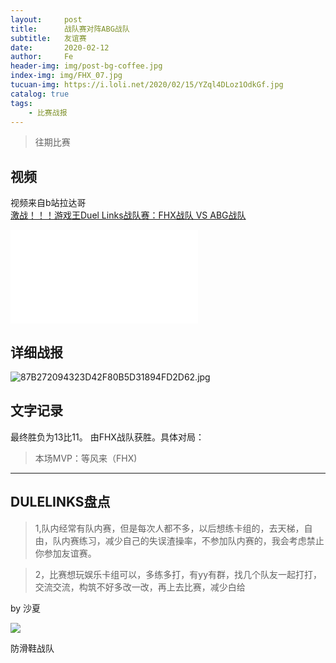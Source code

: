 ```yaml
---
layout:     post
title:      战队赛对阵ABG战队
subtitle:   友谊赛
date:       2020-02-12
author:     Fe
header-img: img/post-bg-coffee.jpg
index-img: img/FHX_07.jpg
tucuan-img: https://i.loli.net/2020/02/15/YZql4DLoz1OdkGf.jpg
catalog: true
tags:
    - 比赛战报
---
```

>往期比赛

## 视频

视频来自b站拉达哥
<br>
[激战！！！游戏王Duel Links战队赛：FHX战队 VS ABG战队](https://www.bilibili.com/video/av88370575)
<br>
<iframe src="//player.bilibili.com/player.html?aid=88370575&cid=150958525&page=1" scrolling="no" border="0" frameborder="no" framespacing="0" allowfullscreen="true"> </iframe>

## 详细战报

![87B272094323D42F80B5D31894FD2D62.jpg](https://i.loli.net/2020/02/12/UBSqmoYJ67bjZgE.jpg)





## 文字记录

最终胜负为13比11。
由FHX战队获胜。具体对局：




>本场MVP：等风来（FHX)   

----

## DULELINKS盘点

>1,队内经常有队内赛，但是每次人都不多，以后想练卡组的，去天梯，自由，队内赛练习，减少自己的失误渣操率，不参加队内赛的，我会考虑禁止你参加友谊赛。

>2，比赛想玩娱乐卡组可以，多练多打，有yy有群，找几个队友一起打打，交流交流，构筑不好多改一改，再上去比赛，减少白给

by 沙夏


![](https://ftp.bmp.ovh/imgs/2020/02/cf68a58bd43dd722.png)



防滑鞋战队
